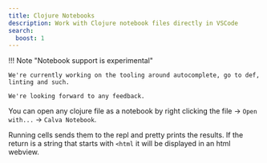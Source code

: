 ```yaml
---
title: Clojure Notebooks
description: Work with Clojure notebook files directly in VSCode
search:
  boost: 1
---
```


!!! Note "Notebook support is experimental"

    We're currently working on the tooling around autocomplete, go to def, linting and such.

    We're looking forward to any feedback.

You can open any clojure file as a notebook by right clicking the file -> `Open with...` -> `Calva Notebook`.

Running cells sends them to the repl and pretty prints the results. If the return is a string that starts with `<html` it will be displayed in an html webview.

